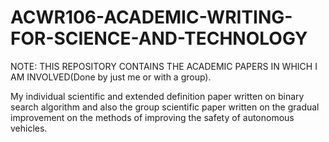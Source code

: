 # ACWR106-ACADEMIC-WRITING-FOR-SCIENCE-AND-TECHNOLOGY

NOTE: THIS REPOSITORY CONTAINS THE ACADEMIC PAPERS IN WHICH I AM INVOLVED(Done by just me or with a group).

My individual scientific and extended definition paper written on binary search algorithm and also the group scientific paper written on the gradual improvement on the methods of improving the safety of autonomous vehicles.

